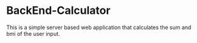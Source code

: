 # BackEnd-Calculator
This is a simple server based web application that calculates the sum and bmi of the user input.
